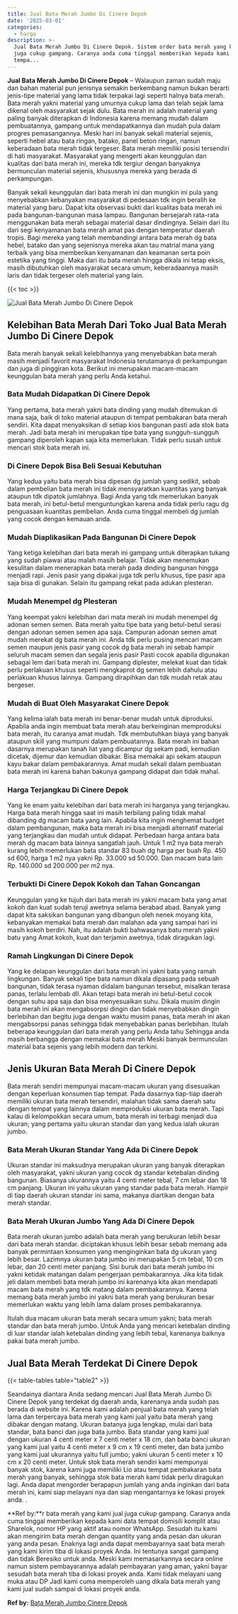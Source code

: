 ```yaml
---
title: Jual Bata Merah Jumbo Di Cinere Depok
date: '2025-03-01'
categories:
  - harga
description: >-
  Jual Bata Merah Jumbo Di Cinere Depok. Sistem order bata merah yang kami jual
  juga cukup gampang. Caranya anda cuma tinggal memberikan kepada kami data
  tempa...
---
```


**Jual Bata Merah Jumbo Di Cinere Depok** – Walaupun zaman sudah maju dan bahan material pun jenisnya semakin berkembang namun bukan berarti jenis-tipe material yang lama tidak terpakai lagi seperti halnya bata merah. Bata merah yakni material yang umurnya cukup lama dan telah sejak lama dikenal oleh masyarakat sejak dulu. Bata merah ini adalah material yang paling banyak diterapkan di Indonesia karena memang mudah dalam pembuatannya, gampang untuk mendapatkannya dan mudah pula dalam progres pemasangannya. Meski hari ini banyak sekali material sejenis, seperti hebel atau bata ringan, batako, panel beton ringan, namun keberadaan bata merah tidak tergeser. Bata merah memiliki posisi tersendiri di hati masyarakat. Masyarakat yang mengerti akan keunggulan dan kualitas dari bata merah ini, mereka tdk tergiur dengan banyaknya bermunculan material sejenis, khususnya mereka yang berada di perkampungan.

Banyak sekali keunggulan dari bata merah ini dan mungkin ini pula yang menyebabkan kebanyakan masyarakat di pedesaan tdk ingin beralih ke material yang baru. Dapat kita observasi bukti dari kualitas bata merah ini pada bangunan-bangunan masa lampau. Bangunan bersejarah rata-rata menggunakan bata merah sebagai material dasar dindingnya. Selain dari itu dari segi kenyamanan bata merah amat pas dengan temperatur daerah tropis. Bagi mereka yang telah membandingi antara bata merah dg bata hebel, batako dan yang sejenisnya mereka akan tau matrial mana yang terbaik yang bisa memberikan kenyamanan dan keamanan serta poin estetika yang tinggi. Maka dari itu bata merah hingga dikala ini tetap eksis, masih dibutuhkan oleh masyarakat secara umum, keberadaannya masih laris dan tidak tergeser oleh material yang lain.

{{< toc >}}

![Jual Bata Merah Jumbo Di Cinere Depok](/images/jual-bata-merah-38.png)

## Kelebihan Bata Merah Dari Toko Jual Bata Merah Jumbo Di Cinere Depok

Bata merah banyak sekali kelebihannya yang menyebabkan bata merah masih menjadi favorit masyarakat Indonesia terutamanya di perkampungan dan juga di pinggiran kota. Berikut ini merupakan macam-macam keunggulan bata merah yang perlu Anda ketahui.

### Bata Mudah Didapatkan Di Cinere Depok

Yang pertama, bata merah yakni bata dinding yang mudah ditemukan di mana saja, baik di toko material ataupun di tempat pembakaran bata merah sendiri. Kita dapat menyaksikan di setiap kios bangunan pasti ada stok bata merah. Jadi bata merah ini merupakan tipe bata yang sungguh-sungguh gampang diperoleh kapan saja kita memerlukan. Tidak perlu susah untuk mencari stok bata merah ini.

### Di Cinere Depok Bisa Beli Sesuai Kebutuhan

Yang kedua yaitu bata merah bisa dipesan dg jumlah yang sedikit, sebab dalam pembelian bata merah ini tidak mensyaratkan kuantitas yang banyak ataupun tdk dipatok jumlahnya. Bagi Anda yang tdk memerlukan banyak bata merah, ini betul-betul menguntungkan karena anda tidak perlu ragu dg penguasaan kuantitas pembelian. Anda cuma tinggal membeli dg jumlah yang cocok dengan kemauan anda.

### Mudah Diaplikasikan Pada Bangunan Di Cinere Depok

Yang ketiga kelebihan dari bata merah ini gampang untuk diterapkan tukang yang sudah piawai atau malah masih belajar. Tidak akan menemukan kesulitan dalam menerapkan bata merah pada dinding bangunan hingga menjadi rapi. Jenis pasir yang dipakai juga tdk perlu khusus, tipe pasir apa saja bisa di gunakan. Selain itu gampang rekat pada adukan plesteran.

### Mudah Menempel dg Plesteran

Yang keempat yakni kelebihan dari mata merah ini mudah menempel dg adonan semen semen. Bata merah yaitu tipe bata yang betul-betul serasi dengan adonan semen semen apa saja. Campuran adonan semen amat mudah merekat dg bata merah ini. Anda tdk perlu pusing mencari macam semen maupun jenis pasir yang cocok dg bata merah ini sebab hampir seluruh macam semen dan segala jenis pasir Pasti cocok apabila digunakan sebagai lem dari bata merah ini. Gampang diplester, melekat kuat dan tidak perlu perlakuan khusus seperti mengkaprot dg semen lebih dahulu atau perlakuan khusus lainnya. Gampang dirapihkan dan tdk mudah retak atau bergeser.

### Mudah di Buat Oleh Masyarakat Cinere Depok

Yang kelima ialah bata merah ini benar-benar mudah untuk diproduksi. Apabila anda ingin membuat bata merah atau berkeinginan memproduksi bata merah, itu caranya amat mudah. Tdk membutuhkan biaya yang banyak ataupun skill yang mumpuni dalam pembuatannya. Bata merah ini bahan dasarnya merupakan tanah liat yang dicampur dg sekam padi, kemudian dicetak, dijemur dan kemudian dibakar. Bisa memakai api sekam ataupun kayu bakar dalam pembakarannya. Amat mudah sekali dalam pembuatan bata merah ini karena bahan bakunya gampang didapat dan tidak mahal.

### Harga Terjangkau Di Cinere Depok

Yang ke enam yaitu kelebihan dari bata merah ini harganya yang terjangkau. Harga bata merah hingga saat ini masih terbilang paling tidak mahal dibanding dg macam bata yang lain. Apabila kita ingin menghemat budget dalam pembangunan, maka bata merah ini bisa menjadi alternatif material yang terjangkau dan mudah untuk didapat. Perbedaan harga antara bata merah dg macam bata lainnya sangatlah jauh. Untuk 1 m2 nya bata merah kurang lebih memerlukan bata standar 83 buah dg harga per buah Rp. 450 sd 600, harga 1 m2 nya yakni Rp. 33.000 sd 50.000. Dan macam bata lain Rp. 140.000 sd 200.000 per m2 nya.

### Terbukti Di Cinere Depok Kokoh dan Tahan Goncangan

Keunggulan yang ke tujuh dari bata merah ini yakni macam bata yang amat kokoh dan kuat sudah teruji awetnya selama berabad abad. Banyak yang dapat kita saksikan bangunan yang dibangun oleh nenek moyang kita, kebanyakan memakai bata merah dan malahan ada yang sampai hari ini masih kokoh berdiri. Nah, itu adalah bukti bahwasanya batu merah yakni batu yang Amat kokoh, kuat dan terjamin awetnya, tidak diragukan lagi.

### Ramah Lingkungan Di Cinere Depok

Yang ke delapan keunggulan dari bata merah ini yakni bata yang ramah lingkungan. Banyak sekali tipe bata namun dikala dipasang pada sebuah bangunan, tidak terasa nyaman didalam bangunan tersebut, misalkan terasa panas, terlalu lembab dll. Akan tetapi bata merah ini betul-betul cocok dengan suhu apa saja dan bisa menyesuaikan suhu. Dikala musim dingin bata merah ini akan mengabsorpsi dingin dan tidak menyebabkan dingin berlebihan dan begitu juga dengan waktu musim panas, bata merah ini akan mengabsorpsi panas sehingga tidak menyebabkan panas berlebihan. Itulah beberapa keunggulan dari bata merah yang perlu Anda tahu Sehingga anda masih berbangga dengan memakai bata merah Meski banyak bermunculan material bata sejenis yang lebih modern dan terkini.

## Jenis Ukuran Bata Merah Di Cinere Depok

Bata merah sendiri mempunyai macam-macam ukuran yang disesuaikan dengan keperluan konsumen tiap tempat. Pada dasarnya tiap-tiap daerah memiliki ukuran bata merah tersendiri, malahan tidak sama daerah satu dengan tempat yang lainnya dalam memproduksi ukuran bata merah. Tapi kalau di kelompokkan secara umum, bata merah ini terbagi menjadi dua ukuran; yang pertama yaitu ukuran standar dan yang kedua ialah ukuran jumbo.

### Bata Merah Ukuran Standar Yang Ada Di Cinere Depok

Ukuran standar ini maksudnya merupakan ukuran yang banyak diterapkan oleh masyarakat, yakni ukuran yang cocok dg standar ketebalan dinding bangunan. Biasanya ukurannya yaitu 4 centi meter tebal, 7 cm lebar dan 18 cm panjang. Ukuran ini yaitu ukuran yang standar pada bata merah. Hampir di tiap daerah ukuran standar ini sama, makanya diartikan dengan bata merah standar.

### Bata Merah Ukuran Jumbo Yang Ada Di Cinere Depok

Bata merah ukuran jumbo adalah bata merah yang berukuran lebih besar dari bata merah standar. diciptakan khusus lebih besar sebab memang ada banyak permintaan konsumen yang menginginkan bata dg ukuran yang lebih besar. Lazimnya ukuran bata jumbo ini merupakan 5 cm tebal, 10 cm lebar, dan 20 centi meter panjang. Sisi buruk dari bata merah jumbo ini yakni ketidak matangan dalam pengerjaan pembakarannya. Jika kita tidak jeli dalam membeli bata merah jumbo ini karenanya kita akan mendapati macam bata merah yang tdk matang dalam pembakarannya. Karena memang bata merah jumbo ini yakni bata merah yang berukuran besar memerlukan waktu yang lebih lama dalam proses pembakarannya.

Itulah dua macam ukuran bata merah secara umum yakni; bata merah standar dan bata merah jumbo. Untuk Anda yang mencari ketebalan dinding di luar standar ialah ketebalan dinding yang lebih tebal, karenanya baiknya pakai bata merah jumbo.

## Jual Bata Merah Terdekat Di Cinere Depok

{{< table-tables table="table2" >}}

Seandainya diantara Anda sedang mencari Jual Bata Merah Jumbo Di Cinere Depok yang terdekat dg daerah anda, karenanya anda sudah pas berada di website ini. Karena kami adalah penjual bata merah yang telah lama dan terpercaya bata merah yang kami jual yaitu bata merah yang dibakar dengan matang. Ukuran batanya juga lengkap, mulai dari bata standar, bata banci dan juga bata jumbo. Bata standar yang kami jual dengan ukuran 4 centi meter x 7 centi meter x 18 cm, dan bata banci ukuran yang kami jual yaitu 4 centi meter x 9 cm x 19 centi meter, dan bata jumbo yang kami jual ukurannya yaitu full jumbo; yakni ukuran 5 centi meter x 10 cm x 20 centi meter. Untuk stok bata merah sendiri kami mempunyai banyak stok, karena kami juga memiliki Lio atau tempat pembakaran bata merah yang banyak, sehingga stok bata merah kami tidak perlu diragukan lagi. Anda dapat mengorder berapapun jumlah yang anda inginkan dari bata merah ini, kami siap melayani nya dan siap mengantarnya ke lokasi proyek anda.
.

**Ref by:**r bata merah yang kami jual juga cukup gampang. Caranya anda cuma tinggal memberikan kepada kami data tempat domisili komplit atau Sharelok, nomor HP yang aktif atau nomor WhatsApp. Sesudah itu kami akan mengirim bata merah dengan quantity yang anda pesan dan ukuran yang anda pesan. Enaknya lagi anda dapat membayarnya saat bata merah yang kami kirim tiba di lokasi proyek Anda. Ini tentunya sangat gampang dan tidak Beresiko untuk anda. Meski kami memasarkannya secara online namun sistem pembayarannya adalah pembayaran yang aman, yakni bayar sesudah bata merah tiba di lokasi proyek anda. Kami tidak melayani uang muka atau DP Jadi kami cuma memperoleh uang dikala bata merah yang kami jual sudah sampai di lokasi proyek anda.

**Ref by:** [Bata Merah Jumbo Cinere Depok](https://id.wikipedia.org/wiki/Bata)

